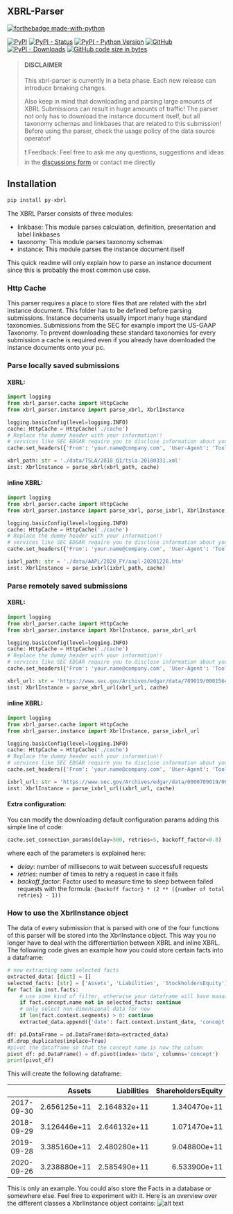 ## XBRL-Parser

[![forthebadge made-with-python](http://ForTheBadge.com/images/badges/made-with-python.svg)](https://www.python.org/)

[![PyPI](https://img.shields.io/pypi/v/py-xbrl)](https://pypi.org/project/py-xbrl/#history)
[![PyPI - Status](https://img.shields.io/pypi/status/py-xbrl)](https://pypi.org/project/py-xbrl/)
[![PyPI - Python Version](https://img.shields.io/pypi/pyversions/py-xbrl)](https://pypi.org/project/py-xbrl/)
[![GitHub](https://img.shields.io/github/license/manusimidt/xbrl_parser)](https://github.com/manusimidt/xbrl_parser/blob/main/LICENSE)
[![PyPI - Downloads](https://img.shields.io/pypi/dm/py-xbrl)](https://pypi.org/project/py-xbrl/)
[![GitHub code size in bytes](https://img.shields.io/github/languages/code-size/manusimidt/xbrl_parser)](https://github.com/m4nu3l99/xbrl_parser)


> #### DISCLAIMER
> This xbrl-parser is currently in a beta phase. Each new release can introduce breaking changes.
>
> Also keep in mind that downloading and parsing large amounts of XBRL Submissions can result in huge amounts of traffic!
> The parser not only has to download the instance document itself, but all taxonomy schemas and linkbases that are related
> to this submission! Before using the parser, check the usage policy of the data source operator!
>
> ❗ Feedback: Feel free to ask me any questions, suggestions and ideas in the [discussions form](https://github.com/manusimidt/xbrl_parser/discussions) or contact me directly

## Installation
```python
pip install py-xbrl
```

The XBRL Parser consists of three modules:

- linkbase: This module parses calculation, definition, presentation and label linkbases
- taxonomy: This module parses taxonomy schemas
- instance: This module parses the instance document itself

This quick readme will only explain how to parse an instance document since this is probably the most common use case.

### Http Cache

This parser requires a place to store files that are related with the xbrl instance document. This folder has to be
defined before parsing submissions. Instance documents usually import many huge standard taxonomies. Submissions from
the SEC for example import the US-GAAP Taxonomy. To prevent downloading these standard taxonomies for every submission a
cache is required even if you already have downloaded the instance documents onto your pc.

### Parse locally saved submissions

#### XBRL:

```python
import logging
from xbrl_parser.cache import HttpCache
from xbrl_parser.instance import parse_xbrl, XbrlInstance

logging.basicConfig(level=logging.INFO)
cache: HttpCache = HttpCache('./cache')
# Replace the dummy header with your information!! 
# services like SEC EDGAR require you to disclose information about your bot! (https://www.sec.gov/privacy.htm#security)
cache.set_headers({'From': 'your.name@company.com', 'User-Agent': 'Tool/Version (Website)'})

xbrl_path: str = './data/TSLA/2018_Q1/tsla-20180331.xml'
inst: XbrlInstance = parse_xbrl(xbrl_path, cache)
```

#### inline XBRL:

```python
import logging
from xbrl_parser.cache import HttpCache
from xbrl_parser.instance import parse_xbrl, parse_ixbrl, XbrlInstance, parse_xbrl_url, parse_ixbrl_url

logging.basicConfig(level=logging.INFO)
cache: HttpCache = HttpCache('./cache')
# Replace the dummy header with your information!! 
# services like SEC EDGAR require you to disclose information about your bot! (https://www.sec.gov/privacy.htm#security)
cache.set_headers({'From': 'your.name@company.com', 'User-Agent': 'Tool/Version (Website)'})

ixbrl_path: str = './data/AAPL/2020_FY/aapl-20201226.htm'
inst: XbrlInstance = parse_ixbrl(ixbrl_path, cache)
```

### Parse remotely saved submissions

#### XBRL:

```python
import logging
from xbrl_parser.cache import HttpCache
from xbrl_parser.instance import XbrlInstance, parse_xbrl_url

logging.basicConfig(level=logging.INFO)
cache: HttpCache = HttpCache('./cache')
# Replace the dummy header with your information!! 
# services like SEC EDGAR require you to disclose information about your bot! (https://www.sec.gov/privacy.htm#security)
cache.set_headers({'From': 'your.name@company.com', 'User-Agent': 'Tool/Version (Website)'})

xbrl_url: str = 'https://www.sec.gov/Archives/edgar/data/789019/000156459017014900/msft-20170630.xml'
inst: XbrlInstance = parse_xbrl_url(xbrl_url, cache)
```

#### inline XBRL:

```python
import logging
from xbrl_parser.cache import HttpCache
from xbrl_parser.instance import XbrlInstance, parse_ixbrl_url

logging.basicConfig(level=logging.INFO)
cache: HttpCache = HttpCache('./cache')
# Replace the dummy header with your information!! 
# services like SEC EDGAR require you to disclose information about your bot! (https://www.sec.gov/privacy.htm#security)
cache.set_headers({'From': 'your.name@company.com', 'User-Agent': 'Tool/Version (Website)'})

ixbrl_url: str = 'https://www.sec.gov/Archives/edgar/data/0000789019/000156459021002316/msft-10q_20201231.htm'
inst: XbrlInstance = parse_ixbrl_url(ixbrl_url, cache)
```

#### Extra configuration:
You can modify the downloading default configuration params adding this simple line of code:
```python
cache.set_connection_params(delay=500, retries=5, backoff_factor=0.8)
```
where each of the parameters is explained here:
* _delay_: number of millisecons to wait between successfull requests
* _retries_: number of times to retry a request in case it fails
* _backoff_factor_: Factor used to measure time to sleep between failed requests with the formula: `{backoff factor} * (2 ** ({number of total retries} - 1))`

### How to use the XbrlInstance object
The data of every submission that is parsed with one of the four functions of this parser will be stored into
the XbrlInstance object. This way you no longer have to deal with the differentiation between XBRL and inline XBRL.
The following code gives an example how you could store certain facts into a dataframe:

```python
# now extracting some selected facts
extracted_data: [dict] = []
selected_facts: [str] = ['Assets', 'Liabilities', 'StockholdersEquity']
for fact in inst.facts:
    # use some kind of filter, otherwise your dataframe will have maaaaannnyyy columns (one for every concept)
    if fact.concept.name not in selected_facts: continue
    # only select non-dimensional data for now
    if len(fact.context.segments) > 0: continue
    extracted_data.append({'date': fact.context.instant_date, 'concept': fact.concept.name, 'value': fact.value})

df: pd.DataFrame = pd.DataFrame(data=extracted_data)
df.drop_duplicates(inplace=True)
#pivot the dataframe so that the concept name is now the column
pivot_df: pd.DataFrame() = df.pivot(index='date', columns='concept')
print(pivot_df)
```

This will create the following dataframe:

| |Assets|Liabilities|ShareholdersEquity|
| ------------- |-------------:| -----:|-----:|
| 2017-09-30 | 2.656125e+11| 2.164832e+11 | 1.340470e+11 |
| 2018-09-29 | 3.126446e+11| 2.646132e+11 | 1.071470e+11 |
| 2019-09-28 | 3.385160e+11| 2.480280e+11 | 9.048800e+11 |
| 2020-09-26 | 3.238880e+11| 2.585490e+11 | 6.533900e+11 |

This is only an example. You could also store the Facts in a database or somewhere else.
Feel free to experiment with it.
Here is an overview over the different classes a XbrlInstance object contains:
![alt text](./docs/img/parser_class_diagram.png "Class Diagram")

